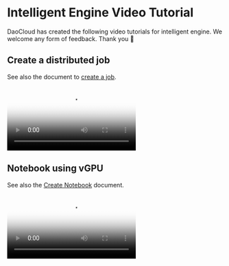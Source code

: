 # Intelligent Engine Video Tutorial

DaoCloud has created the following video tutorials for intelligent engine.
We welcome any form of feedback. Thank you 🙏

## Create a distributed job

See also the document to [create a job](../baize/developer/jobs/create.md).

<div class="responsive-video-container">
<video controls src="https://harbor-test2.cn-sh2.ufileos.com/docs/videos/create-job.mp4" preload="metadata" poster="images/create-distributed-job.png"></video>
</div>

## Notebook using vGPU

See also the [Create Notebook](../baize/developer/notebooks/create.md) document.

<div class="responsive-video-container">
<video controls src="https://harbor-test2.cn-sh2.ufileos.com/docs/videos/notebook.mp4" preload="metadata" poster="images/notebook.jpg"></video>
</div>
